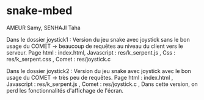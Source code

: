 # snake-mbed

AMEUR Samy, SENHAJI Taha

Dans le dossier joystick1 : 
Version du jeu snake avec joystick sans le bon usage du COMET -> beaucoup de requêtes au niveau du client vers le serveur. 
Page html : index.html, 
Javascript : res/k_serpent.js ,
Css : res/k_serpent.css ,
Comet : res/joystick.c

Dans le dossier joystick2 :
Version du jeu snake avec joystick avec le bon usage du COMET -> très peu de requêtes. 
Page html : index.html ,
Javascript : res/k_serpent.js ,
Comet : res/joystick.c ,
Dans cette version, on perd les fonctionnalités d'affichage de l'écran.
